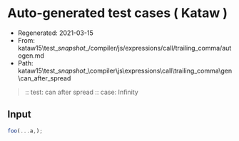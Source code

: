 # Auto-generated test cases ( Kataw )
- Regenerated: 2021-03-15
- From: kataw15\test\__snapshot__/compiler/js/expressions/call/trailing_comma/autogen.md
- Path: kataw15\test\__snapshot__\compiler\js\expressions\call\trailing_comma\gen\can_after_spread
> :: test: can after spread
> :: case: Infinity
## Input

`````js
foo(...a,);
`````
